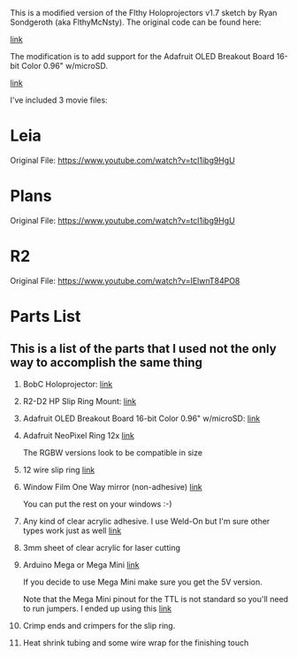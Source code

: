 This is a modified version of the Flthy Holoprojectors v1.7 sketch by Ryan Sondgeroth (aka FlthyMcNsty). The original code can be found here:

[link](http://www.2geekswebdesign.com/FlthyHPs/Sketches)

The modification is to add support for the Adafruit OLED Breakout Board 16-bit Color 0.96" w/microSD.

[link](https://vimeo.com/274855320)

I've included 3 movie files:

Leia
==============
Original File:
https://www.youtube.com/watch?v=tcl1ibg9HgU

Plans
==============
Original File:
https://www.youtube.com/watch?v=tcl1ibg9HgU

R2
==============
Original File:
https://www.youtube.com/watch?v=IElwnT84PO8


Parts List
==========

## This is a list of the parts that I used not the only way to accomplish the same thing

1. BobC Holoprojector:
   [link](https://astromech.net/forums/showthread.php?24378-Holo-Projectors-amp-Mount-Control-System-BC-Approved-Various-(Sep-2015)-Open)

2. R2-D2 HP Slip Ring Mount:
   [link](http://stage.rebelscum.com/estore/proddetail.asp?prod=R2-D2-HP-Slip-Ring-Mount-1-BobC)

3. Adafruit OLED Breakout Board 16-bit Color 0.96" w/microSD:
   [link](https://www.adafruit.com/product/684)

4. Adafruit NeoPixel Ring 12x
   [link](https://www.adafruit.com/product/1643)

   The RGBW versions look to be compatible in size

5. 12 wire slip ring
   [link](https://www.adafruit.com/product/1195)

6. Window Film One Way mirror (non-adhesive)
   [link](https://www.amazon.com/gp/product/B075GY66SW)

   You can put the rest on your windows :-)

7. Any kind of clear acrylic adhesive. I use Weld-On but I'm sure other types work just as well
   [link](https://www.amazon.com/gp/product/B0096TWKCW)

8. 3mm sheet of clear acrylic for laser cutting

9. Arduino Mega or Mega Mini
   [link](https://www.amazon.com/gp/product/B071P8NX6T)

   If you decide to use Mega Mini make sure you get the 5V version.

   Note that the Mega Mini pinout for the TTL is not standard so you'll need to run jumpers. I ended up using this
   [link](https://www.amazon.com/gp/product/B071LT4792)

10. Crimp ends and crimpers for the slip ring.

11. Heat shrink tubing and some wire wrap for the finishing touch

